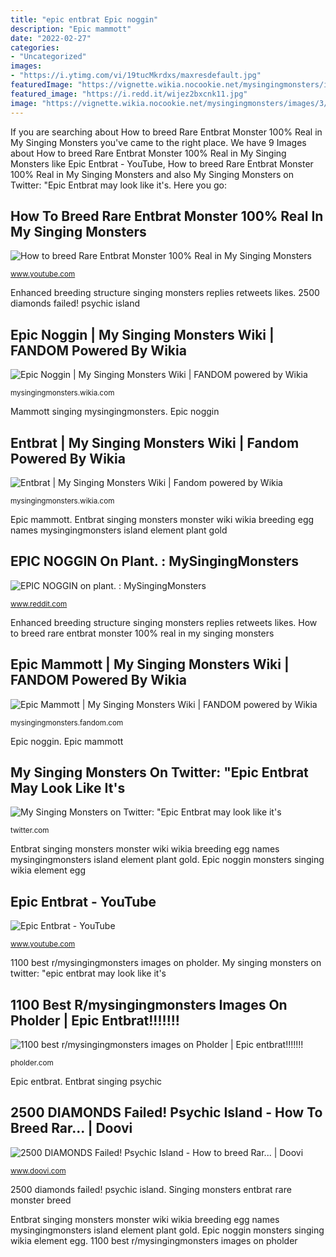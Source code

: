 ```yaml
---
title: "epic entbrat Epic noggin"
description: "Epic mammott"
date: "2022-02-27"
categories:
- "Uncategorized"
images:
- "https://i.ytimg.com/vi/19tucMkrdxs/maxresdefault.jpg"
featuredImage: "https://vignette.wikia.nocookie.net/mysingingmonsters/images/a/a2/Epic_Mammott.png/revision/latest?cb=20180926201605"
featured_image: "https://i.redd.it/wijez2bxcnk11.jpg"
image: "https://vignette.wikia.nocookie.net/mysingingmonsters/images/3/3b/Epic_Noggin.png/revision/latest/scale-to-width-down/350?cb=20180906222956"
---
```


If you are searching about How to breed Rare Entbrat Monster 100% Real in My Singing Monsters you've came to the right place. We have 9 Images about How to breed Rare Entbrat Monster 100% Real in My Singing Monsters like Epic Entbrat - YouTube, How to breed Rare Entbrat Monster 100% Real in My Singing Monsters and also My Singing Monsters on Twitter: &quot;Epic Entbrat may look like it&#039;s. Here you go:

## How To Breed Rare Entbrat Monster 100% Real In My Singing Monsters

![How to breed Rare Entbrat Monster 100% Real in My Singing Monsters](https://i.ytimg.com/vi/19tucMkrdxs/maxresdefault.jpg "Mammott singing mysingingmonsters")

<small>www.youtube.com</small>

Enhanced breeding structure singing monsters replies retweets likes. 2500 diamonds failed! psychic island

## Epic Noggin | My Singing Monsters Wiki | FANDOM Powered By Wikia

![Epic Noggin | My Singing Monsters Wiki | FANDOM powered by Wikia](https://vignette.wikia.nocookie.net/mysingingmonsters/images/3/3b/Epic_Noggin.png/revision/latest/scale-to-width-down/350?cb=20180906222956 "1100 best r/mysingingmonsters images on pholder")

<small>mysingingmonsters.wikia.com</small>

Mammott singing mysingingmonsters. Epic noggin

## Entbrat | My Singing Monsters Wiki | Fandom Powered By Wikia

![Entbrat | My Singing Monsters Wiki | Fandom powered by Wikia](http://vignette1.wikia.nocookie.net/mysingingmonsters/images/c/ca/Entbrat.png/revision/latest/scale-to-width-down/350?cb=20120916015357 "1100 best r/mysingingmonsters images on pholder")

<small>mysingingmonsters.wikia.com</small>

Epic mammott. Entbrat singing monsters monster wiki wikia breeding egg names mysingingmonsters island element plant gold

## EPIC NOGGIN On Plant. : MySingingMonsters

![EPIC NOGGIN on plant. : MySingingMonsters](https://i.redd.it/wijez2bxcnk11.jpg "Singing monsters entbrat rare monster breed")

<small>www.reddit.com</small>

Enhanced breeding structure singing monsters replies retweets likes. How to breed rare entbrat monster 100% real in my singing monsters

## Epic Mammott | My Singing Monsters Wiki | FANDOM Powered By Wikia

![Epic Mammott | My Singing Monsters Wiki | FANDOM powered by Wikia](https://vignette.wikia.nocookie.net/mysingingmonsters/images/a/a2/Epic_Mammott.png/revision/latest?cb=20180926201605 "2500 diamonds failed! psychic island")

<small>mysingingmonsters.fandom.com</small>

Epic noggin. Epic mammott

## My Singing Monsters On Twitter: &quot;Epic Entbrat May Look Like It&#039;s

![My Singing Monsters on Twitter: &quot;Epic Entbrat may look like it&#039;s](https://pbs.twimg.com/media/DnMj1jZU8AA88X4.jpg "Epic noggin on plant. : mysingingmonsters")

<small>twitter.com</small>

Entbrat singing monsters monster wiki wikia breeding egg names mysingingmonsters island element plant gold. Epic noggin monsters singing wikia element egg

## Epic Entbrat - YouTube

![Epic Entbrat - YouTube](https://i.ytimg.com/vi/7voFYBFeQiI/maxresdefault.jpg "Entbrat singing psychic")

<small>www.youtube.com</small>

1100 best r/mysingingmonsters images on pholder. My singing monsters on twitter: &quot;epic entbrat may look like it&#039;s

## 1100 Best R/mysingingmonsters Images On Pholder | Epic Entbrat!!!!!!!

![1100 best r/mysingingmonsters images on Pholder | Epic entbrat!!!!!!!](https://i.redd.it/x9l67g6whbw51.jpg "Enhanced breeding structure singing monsters replies retweets likes")

<small>pholder.com</small>

Epic entbrat. Entbrat singing psychic

## 2500 DIAMONDS Failed! Psychic Island - How To Breed Rar... | Doovi

![2500 DIAMONDS Failed! Psychic Island - How to breed Rar... | Doovi](https://i.ytimg.com/vi/FnZx1qzxe_A/mqdefault.jpg "How to breed rare entbrat monster 100% real in my singing monsters")

<small>www.doovi.com</small>

2500 diamonds failed! psychic island. Singing monsters entbrat rare monster breed

Entbrat singing monsters monster wiki wikia breeding egg names mysingingmonsters island element plant gold. Epic noggin monsters singing wikia element egg. 1100 best r/mysingingmonsters images on pholder
